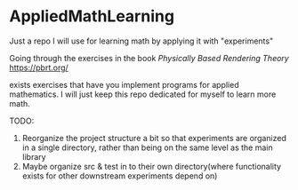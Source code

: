 # AppliedMathLearning
Just a repo I will use for learning math by applying it with "experiments"


Going through the exercises in the book _Physically Based Rendering Theory_
https://pbrt.org/

exists exercises that have you implement programs for applied mathematics. I will just keep this repo dedicated for myself to learn more math. 

TODO:

1) Reorganize the project structure a bit so that experiments are organized in a single
directory, rather than being on the same level as the main library
2) Maybe organize src & test in to their own directory(where functionality exists for other
downstream experiments depend on)